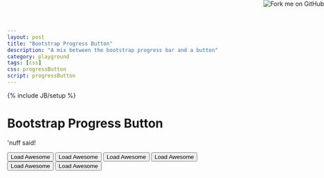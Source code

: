 ```yaml
---
layout: post
title: "Bootstrap Progress Button"
description: "A mix between the bootstrap progress bar and a button"
category: playground
tags: [css]
css: progressButton
script: progressButton
---
```

{% include JB/setup %}

<a href="https://github.com/gustavosaume/bootstrap"><img style="position: absolute; top: 0; right: 0; border: 0;" src="https://s3.amazonaws.com/github/ribbons/forkme_right_red_aa0000.png" alt="Fork me on GitHub"></a>

<h1 class="inline">Bootstrap Progress Button</h1>
<p class="inline">'nuff said!</p>
<div id="buttons" class="row">
  <button class="btn btn-large btn-progress span4" 
    data-loading-text="Loading..." >Load Awesome</button>
  <button class="btn btn-large btn-progress btn-primary span4" 
    data-loading-text="Loading..." >Load Awesome</button>
  <button class="btn btn-large btn-progress btn-danger span4" 
    data-loading-text="Loading..." >Load Awesome</button>
  <button class="btn btn-large btn-progress btn-success span4" 
    data-loading-text="Loading..." >Load Awesome</button>
  <button class="btn btn-large btn-progress btn-info span4" 
    data-loading-text="Loading..." >Load Awesome</button>
  <button class="btn btn-large btn-progress btn-warning span4" 
    data-loading-text="Loading..." >Load Awesome</button>
</div>